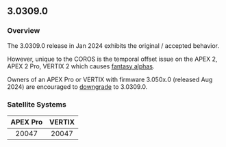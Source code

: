 ## 3.0309.0

### Overview

The 3.0309.0 release in Jan 2024 exhibits the original / accepted behavior.

However, unique to the COROS is the temporal offset issue on the APEX 2, APEX 2 Pro, VERTIX 2 which causes [fantasy alphas](../../alpha/README.md).

Owners of an APEX Pro or VERTIX with firmware 3.050x.0 (released Aug 2024) are encouraged to [downgrade](../downgrade.md) to 3.0309.0.



### Satellite Systems

| APEX Pro | VERTIX |
| :------: | :----: |
|  20047   | 20047  |

